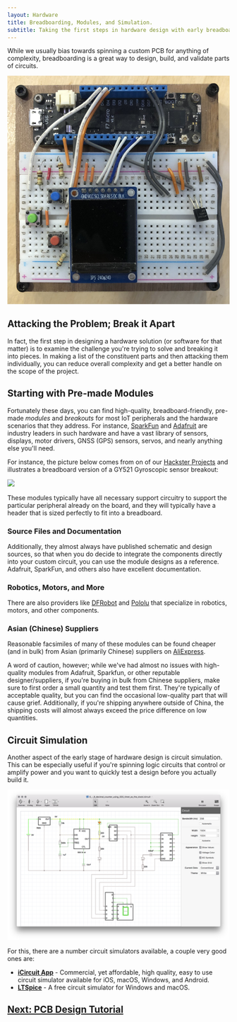 ```yaml
---
layout: Hardware
title: Breadboarding, Modules, and Simulation.
subtitle: Taking the first steps in hardware design with early breadboard prototyping and simulation.
---
```


While we usually bias towards spinning a custom PCB for anything of complexity, breadboarding is a great way to design, build, and validate parts of circuits.

![](Breadboard_Prototype.jpg)

## Attacking the Problem; Break it Apart

In fact, the first step in designing a hardware solution (or software for that matter) is to examine the challenge you're trying to solve and breaking it into pieces. In making a list of the constituent parts and then attacking them individually, you can reduce overall complexity and get a better handle on the scope of the project.

## Starting with Pre-made Modules

Fortunately these days, you can find high-quality, breadboard-friendly, pre-made _modules_ and _breakouts_ for most IoT peripherals and the hardware scenarios that they address. For instance, [SparkFun](https://www.sparkfun.com/) and [Adafruit](https://www.adafruit.com/) are industry leaders in such hardware and have a vast library of sensors, displays, motor drivers, GNSS (GPS) sensors, servos, and nearly anything else you'll need. 

For instance, the picture below comes from on of our [Hackster Projects](https://www.hackster.io/wilderness-labs/make-a-basic-level-with-an-mpu6050-four-leds-and-meadow-53a883) and illustrates a breadboard version of a GY521 Gyroscopic sensor breakout:

![](https://hackster.imgix.net/uploads/attachments/1025194/gif-191126_145108_zBZOkanNw3.gif)

These modules typically have all necessary support circuitry to support the particular peripheral already on the board, and they will typically have a header that is sized perfectly to fit into a breadboard.

### Source Files and Documentation

Additionally, they almost always have published schematic and design sources, so that when you do decide to integrate the components directly into your custom circuit, you can use the module designs as a reference. Adafruit, SparkFun, and others also have excellent documentation.

### Robotics, Motors, and More

There are also providers like [DFRobot](https://www.dfrobot.com/) and [Pololu](https://www.pololu.com/) that specialize in robotics, motors, and other components.

### Asian (Chinese) Suppliers

Reasonable facsimiles of many of these modules can be found cheaper (and in bulk) from Asian (primarily Chinese) suppliers on [AliExpress](https://www.aliexpress.com/). 

A word of caution, however; while we've had almost no issues with high-quality modules from Adafruit, Sparkfun, or other reputable designer/suppliers, if you're buying in bulk from Chinese suppliers, make sure to first order a small quantity and test them first. They're typically of acceptable quality, but you can find the occasional low-quality part that will cause grief. Additionally, if you're shipping anywhere outside of China, the shipping costs will almost always exceed the price difference on low quantities.

## Circuit Simulation

Another aspect of the early stage of hardware design is circuit simulation. This can be especially useful if you're spinning logic circuits that control or amplify power and you want to quickly test a design before you actually build it.

![](/Hardware/Tutorials/Electronics/Part5/Circuit_Software/iCircuit.png)

For this, there are a number circuit simulators available, a couple very good ones are:

 * **[iCircuit App](http://icircuitapp.com/)** - Commercial, yet affordable, high quality, easy to use circuit simulator available for iOS, macOS, Windows, and Android.
 * **[LTSpice](https://www.analog.com/en/design-center/design-tools-and-calculators/ltspice-simulator.html)** - A free circuit simulator for Windows and macOS.

## [Next: PCB Design Tutorial](/Hardware/Design/PCB_Design_and_Assembly/PCB_Design_Tutorial/)